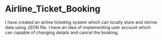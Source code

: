 # Airline_Ticket_Booking
I have created an airline ticketing system which can locally store and retrive data using JSON file.
I have an idea of implementing user account which can capable of changing details and cancel the booking.
